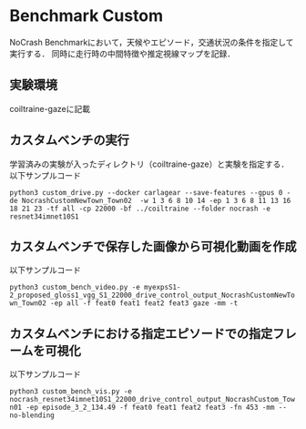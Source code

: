 # Benchmark Custom
NoCrash Benchmarkにおいて，天候やエピソード，交通状況の条件を指定して実行する．
同時に走行時の中間特徴や推定視線マップを記録．

## 実験環境
coiltraine-gazeに記載

## カスタムベンチの実行
学習済みの実験が入ったディレクトリ（coiltraine-gaze）と実験を指定する．
<br>
以下サンプルコード

`python3 custom_drive.py --docker carlagear --save-features --gpus 0 -de NocrashCustomNewTown_Town02  -w 1 3 6 8 10 14 -ep 1 3 6 8 11 13 16 18 21 23 -tf all -cp 22000 -bf ../coiltraine --folder nocrash -e resnet34imnet10S1`


## カスタムベンチで保存した画像から可視化動画を作成
以下サンプルコード

`python3 custom_bench_video.py -e myexpsS1-2_proposed_gloss1_vgg_S1_22000_drive_control_output_NocrashCustomNewTown_Town02 -ep all -f feat0 feat1 feat2 feat3 gaze -mm -t`


## カスタムベンチにおける指定エピソードでの指定フレームを可視化
以下サンプルコード

`python3 custom_bench_vis.py -e nocrash_resnet34imnet10S1_22000_drive_control_output_NocrashCustom_Town01 -ep episode_3_2_134.49 -f feat0 feat1 feat2 feat3 -fn 453 -mm --no-blending`
